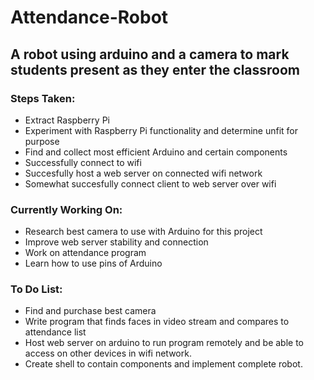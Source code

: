 # Attendance-Robot
## A robot using arduino and a camera to mark students present as they enter the classroom

### Steps Taken:
* Extract Raspberry Pi
* Experiment with Raspberry Pi functionality and determine unfit for purpose
* Find and collect most efficient Arduino and certain components
* Successfully connect to wifi
* Succesfully host a web server on connected wifi network
* Somewhat succesfully connect client to web server over wifi

### Currently Working On:
* Research best camera to use with Arduino for this project
* Improve web server stability and connection
* Work on attendance program
* Learn how to use pins of Arduino

### To Do List:
* Find and purchase best camera
* Write program that finds faces in video stream and compares to attendance list
* Host web server on arduino to run program remotely and be able to access on other devices in wifi network.
* Create shell to contain components and implement complete robot.

